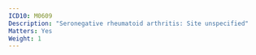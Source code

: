 ```yaml
---
ICD10: M0609
Description: "Seronegative rheumatoid arthritis: Site unspecified"
Matters: Yes
Weight: 1
---
```

